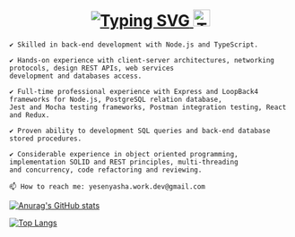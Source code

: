 <!--
**DaryaPleshko/DaryaPleshko** is a ✨ _special_ ✨ repository because its `README.md` (this file) appears on your GitHub profile.

Here are some ideas to get you started:

- 🔭 I’m currently working on ...
- 🌱 I’m currently learning ...
- 👯 I’m looking to collaborate on ...
- 🤔 I’m looking for help with ...
- 💬 Ask me about ...
- 📫 How to reach me: ...
- 😄 Pronouns: ...
- ⚡ Fun fact: ...
-->

<h1 align="center"><a href="https://git.io/typing-svg"><img src="https://readme-typing-svg.demolab.com?font=Fira+Code&size=24&pause=1000&color=000000&width=435&lines=Hi+there%2C+I'm+Darya" alt="Typing SVG" /> <img src="https://media.giphy.com/media/WUlplcMpOCEmTGBtBW/giphy.gif" width="30" alt="Typing SVG"> </a> 
</h1>

    ✔️ Skilled in back-end development with Node.js and TypeScript.

    ✔️ Hands-on experience with client-server architectures, networking protocols, design REST APIs, web services 
    development and databases access.

    ✔️ Full-time professional experience with Express and LoopBack4 frameworks for Node.js, PostgreSQL relation database, 
    Jest and Mocha testing frameworks, Postman integration testing, React and Redux.

    ✔️ Proven ability to development SQL queries and back-end database stored procedures.

    ✔️ Considerable experience in object oriented programming, implementation SOLID and REST principles, multi-threading 
    and concurrency, code refactoring and reviewing.

    📫 How to reach me: yesenyasha.work.dev@gmail.com

   
[![Anurag's GitHub stats](https://github-readme-stats.vercel.app/api?username=HannaPleshko&show_icons=true&include_all_commits=true&count_private=true&hide=issues)](https://github.com/anuraghazra/github-readme-stats)

[![Top Langs](https://github-readme-stats.vercel.app/api/top-langs/?username=HannaPleshko&langs_count=8&layout=compact)](https://github.com/anuraghazra/github-readme-stats)
